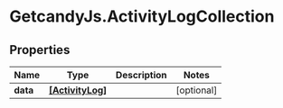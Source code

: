 # GetcandyJs.ActivityLogCollection

## Properties

Name | Type | Description | Notes
------------ | ------------- | ------------- | -------------
**data** | [**[ActivityLog]**](ActivityLog.md) |  | [optional] 



